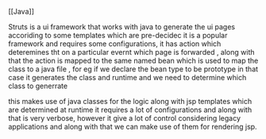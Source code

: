 [[Java]]

Struts is a ui framework that works with java to generate the ui pages accoriding to some templates which are pre-decidec it is a popular framework and requires some configurations, it has action which deteremines tht on a particular evernt which page is forwarded , along with that the action is mapped to the same named bean which is used to map the class to a java file , for eg if we declare the bean type to be prototype in that case it generates the class and runtime and we need to determine which class to generrate 

this makes use of java classes for the logic along with jsp templates which are determined at runtime it requires a lot of configurations and along with that is very verbose, however it give a lot of control considering legacy applications and along with that 
we can make use of them for rendering jsp.